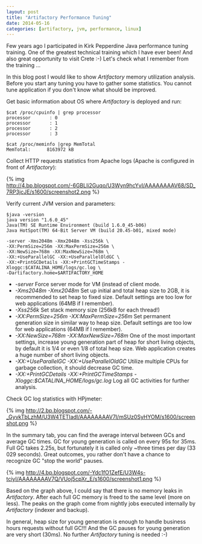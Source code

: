 ```yaml
---
layout: post
title: "Artifactory Performance Tuning"
date: 2014-05-16
categories: [artifactory, jvm, performance, linux]
---
```


Few years ago I participated in Kirk Pepperdine Java performance tuning
training. One of the greatest technical training which I have ever been! And
also great opportunity to visit Crete :-) Let's check what I remember from the
training ...
  
In this blog post I would like to show _Artifactory_ memory utilization
analysis. Before you start any tuning you have to gather some statistics. You
cannot tune application if you don't know what should be improved.  
  
Get basic information about OS where _Artifactory_ is deployed and run:  
  
``` console
$cat /proc/cpuinfo | grep processor
processor       : 0
processor       : 1
processor       : 2
processor       : 3
```

``` console
$cat /proc/meminfo |grep MemTotal
MemTotal:      8163972 kB
```

Collect HTTP requests statistics from Apache logs (Apache is configured in front of _Artifactory_):  

{% img http://4.bp.blogspot.com/-6GBLIi2Guqo/U3Wyn9hcYvI/AAAAAAAAV68/SD_7RP3jcJE/s1600/screenshot2.png %}

Verify current JVM version and parameters:  

``` console
$java -version
java version "1.6.0_45"
Java(TM) SE Runtime Environment (build 1.6.0_45-b06)
Java HotSpot(TM) 64-Bit Server VM (build 20.45-b01, mixed mode)
```

``` console
-server -Xms2048m -Xmx2048m -Xss256k \
-XX:PermSize=256m -XX:MaxPermSize=256m \
-XX:NewSize=768m -XX:MaxNewSize=768m \
-XX:+UseParallelGC -XX:+UseParallelOldGC \
-XX:+PrintGCDetails -XX:+PrintGCTimeStamps -Xloggc:$CATALINA_HOME/logs/gc.log \
-Dartifactory.home=$ARTIFACTORY_HOME
```

* _-server_ Force server mode for VM (instead of client mode.
* _-Xms2048m -Xmx2048m_ Set up initial and total heap size to 2GB, it is recommended to set heap to fixed size. Default settings are too low for web applications (64MB if I remember).
* _-Xss256k_ Set stack memory size (256kB for each thread!)
* _-XX:PermSize=256m -XX:MaxPermSize=256m_ Set permanent generation size in similar way to heap size. Default settings are too low for web applications (64MB if I remember).
* _-XX:NewSize=768m -XX:MaxNewSize=768m_ One of the most important settings, increase young generation part of heap for short living objects, by default it is 1/4 or even 1/8 of total heap size. Web application creates a huge number of short living objects.
* _-XX:+UseParallelGC -XX:+UseParallelOldGC_ Utilize multiple CPUs for garbage collection, it should decrease GC time.
* _-XX:+PrintGCDetails -XX:+PrintGCTimeStamps -Xloggc:$CATALINA_HOME/logs/gc.log_ Log all GC activities for further analysis.

Check GC log statistics with HPjmeter:  

{% img http://2.bp.blogspot.com/-_GyvkTbLzhM/U3W4TETIadI/AAAAAAAAV7I/mSUz0SyHYOM/s1600/screenshot.png %}

In the summary tab, you can find the average interval between GCs and average
GC times. GC for young generation is called on every 95s for 35ms. Full GC
takes 2.25s, but fortunately it is called only ~three times per day (33 029
seconds). Great outcomes, you rather don't have a chance to recognize GC "stop
the world" pauses.  

{% img http://4.bp.blogspot.com/-Ydc1fO1ZefE/U3W4s-tciyI/AAAAAAAAV7Q/VUoj5cpXr_E/s1600/screenshot1.png %}

Based on the graph above, I could say that there is no memory leaks in
_Artifactory_. After each full GC memory is freed to the same level (more on
less). The peaks on the graph come from nightly jobs executed internally by
_Artifactory_ (indexer and backup).  

In general, heap size for young generation is enough to handle business hours
requests without full GC!!! And the GC pauses for young generation are very
short (30ms). No further _Artifactory_ tuning is needed :-)
